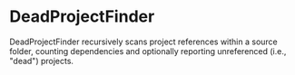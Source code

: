 # DeadProjectFinder

DeadProjectFinder recursively scans project references within a source folder, counting dependencies and optionally reporting unreferenced (i.e., "dead") projects.
